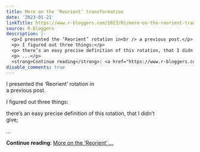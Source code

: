 ```yaml
---
title: More on the ‘Reorient’ transformation
date: '2023-01-21'
linkTitle: https://www.r-bloggers.com/2023/01/more-on-the-reorient-transformation/
source: R-bloggers
description: |-
  <p>I presented the ‘Reorient’ rotation in<br /> a previous post.</p>
  <p> I figured out three things:</p>
  <p> there’s an easy precise definition of this rotation, that I didn’t<br /> give;</p>
  <p> ...</p>
  <strong>Continue reading</strong>: <a href="https://www.r-bloggers.com/2023/01/more-on-the-reorient-transformation/">More on the ‘Reorient’ ...
disable_comments: true
---
```

<p>I presented the ‘Reorient’ rotation in<br /> a previous post.</p>
<p> I figured out three things:</p>
<p> there’s an easy precise definition of this rotation, that I didn’t<br /> give;</p>
<p> ...</p>
<strong>Continue reading</strong>: <a href="https://www.r-bloggers.com/2023/01/more-on-the-reorient-transformation/">More on the ‘Reorient’ ...